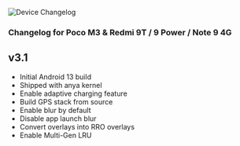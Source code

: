 ![Device Changelog](https://i.imgur.com/C0Wcdr5.png)

### Changelog for Poco M3 & Redmi 9T / 9 Power / Note 9 4G

## v3.1
- Initial Android 13 build
- Shipped with anya kernel
- Enable adaptive charging feature
- Build GPS stack from source
- Enable blur by default
- Disable app launch blur
- Convert overlays into RRO overlays
- Enable Multi-Gen LRU
